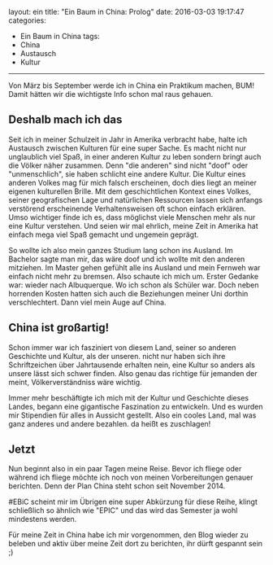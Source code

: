 layout: ein
title: "Ein Baum in China: Prolog"
date: 2016-03-03 19:17:47
categories:
  - Ein Baum in China
tags:
  - China
  - Austausch
  - Kultur
---

Von März bis September werde ich in China ein Praktikum machen, BUM!
Damit hätten wir die wichtigste Info schon mal raus gehauen.

## Deshalb mach ich das

Seit ich in meiner Schulzeit in Jahr in Amerika verbracht habe, halte ich Austausch zwischen Kulturen für eine super Sache.<!-- more --> Es macht nicht nur unglaublich viel Spaß, in einer anderen Kultur zu leben sondern bringt auch die Völker näher zusammen. Denn "die anderen" sind nicht "doof" oder "unmenschlich", sie haben schlicht eine andere Kultur. Die Kultur eines anderen Volkes mag für mich falsch erscheinen, doch dies liegt an meiner eigenen kulturellen Brille. Mit dem geschichtlichen Kontext eines Volkes, seiner geografischen Lage und natürlichen Ressourcen lassen sich anfangs verstörend erscheinende Verhaltensweisen oft schon einfach erklären. Umso wichtiger finde ich es, dass möglichst viele Menschen mehr als nur eine Kultur verstehen. Und seien wir mal ehrlich, meine Zeit in Amerika hat einfach mega viel Spaß gemacht und ungemein geprägt.

So wollte ich also mein ganzes Studium lang schon ins Ausland. Im Bachelor sagte man mir, das wäre doof und ich wollte mit den anderen mitziehen. Im Master gehen gefühlt alle ins Ausland und mein Fernweh war einfach nicht mehr zu bremsen. Also schaute ich mich um. Erster Gedanke war: wieder nach Albuquerque. Wo ich schon als Schüler war. Doch neben horrenden Kosten hatten sich auch die Beziehungen meiner Uni dorthin verschlechtert. Dann viel mein Auge auf China.

## China ist großartig!

Schon immer war ich fasziniert von diesem Land, seiner so anderen Geschichte und Kultur, als der unseren. nicht nur haben sich ihre Schriftzeichen über Jahrtausende erhalten nein, eine Kultur so anders als unsere lässt sich schwer finden. Also genau das richtige für jemanden der meint, Völkerverständniss wäre wichtig.

Immer mehr beschäftigte ich mich mit der Kultur und Geschichte dieses Landes, begann eine gigantische Faszination zu entwickeln. Und es wurden mir Stipendien für alles in Aussicht gestellt. Also ein cooles Land, mal was ganz anderes und andere bezahlen. da heißt es zuschlagen!

## Jetzt

Nun beginnt also in ein paar Tagen meine Reise. Bevor ich fliege oder während ich fliege möchte ich noch von meinen Vorbereitungen genauer berichten. Denn der Plan China steht schon seit November 2014.

#EBiC scheint mir im Übrigen eine super Abkürzung für diese Reihe, klingt schließlich so ähnlich wie "EPIC" und das wird das Semester ja wohl mindestens werden.

Für meine Zeit in China habe ich mir vorgenommen, den Blog wieder zu beleben und aktiv über meine Zeit dort zu berichten, ihr dürft gespannt sein ;)
